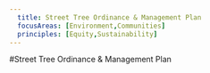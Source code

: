 ```yaml
---
  title: Street Tree Ordinance & Management Plan
  focusAreas: [Environment,Communities]
  principles: [Equity,Sustainability]
---
```

#Street Tree Ordinance & Management Plan